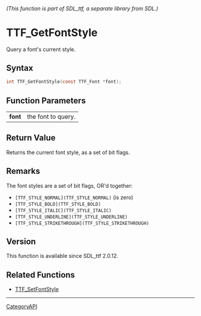 ###### (This function is part of SDL_ttf, a separate library from SDL.)
# TTF_GetFontStyle

Query a font's current style.

## Syntax

```c
int TTF_GetFontStyle(const TTF_Font *font);

```

## Function Parameters

|              |                    |
| ------------ | ------------------ |
| **font**     | the font to query. |

## Return Value

Returns the current font style, as a set of bit flags.

## Remarks

The font styles are a set of bit flags, OR'd together:

- `[TTF_STYLE_NORMAL](TTF_STYLE_NORMAL)` (is zero)
- `[TTF_STYLE_BOLD](TTF_STYLE_BOLD)`
- `[TTF_STYLE_ITALIC](TTF_STYLE_ITALIC)`
- `[TTF_STYLE_UNDERLINE](TTF_STYLE_UNDERLINE)`
- `[TTF_STYLE_STRIKETHROUGH](TTF_STYLE_STRIKETHROUGH)`

## Version

This function is available since SDL_ttf 2.0.12.

## Related Functions

* [TTF_SetFontStyle](TTF_SetFontStyle)

----
[CategoryAPI](CategoryAPI)


